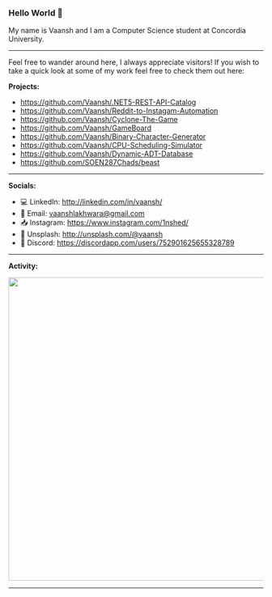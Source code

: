 ### Hello World 👋

My name is Vaansh and I am a Computer Science student at Concordia University.

---

Feel free to wander around here, I always appreciate visitors! If you wish to take a quick look at some of my work feel free to check them out here:

**Projects:**

- https://github.com/Vaansh/.NET5-REST-API-Catalog
- https://github.com/Vaansh/Reddit-to-Instagam-Automation
- https://github.com/Vaansh/Cyclone-The-Game
- https://github.com/Vaansh/GameBoard
- https://github.com/Vaansh/Binary-Character-Generator
- https://github.com/Vaansh/CPU-Scheduling-Simulator
- https://github.com/Vaansh/Dynamic-ADT-Database
- https://github.com/SOEN287Chads/beast

---
**Socials:**

- 💻 LinkedIn: http://linkedin.com/in/vaansh/
- 📧 Email: vaanshlakhwara@gmail.com
- 📥 Instagram: https://www.instagram.com/1nshed/
- 📸 Unsplash: http://unsplash.com/@vaansh
- 🤠 Discord: https://discordapp.com/users/752901625655328789

---

**Activity:**

<center>
  <a href="https://wakatime.com"><img src="https://wakatime.com/share/@64bf6966-7808-4cb0-8971-3e51af53445f/3c7c7010-441a-4de5-8470-2bec376d3b1f.png" width="600"></a>
</center>

---
